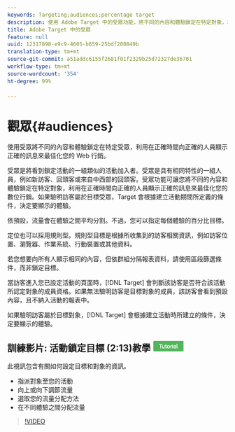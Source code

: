 ```yaml
---
keywords: Targeting;audiences;percentage target
description: 使用 Adobe Target 中的受眾功能，將不同的內容和體驗鎖定在特定對象，利用在正確時間向正確的人員顯示正確的訊息來最佳化您的數位行銷。
title: Adobe Target 中的受眾
feature: null
uuid: 12317898-e9c9-4605-b659-25bdf200849b
translation-type: tm+mt
source-git-commit: a51addc6155f2681f01f2329b25d72327de36701
workflow-type: tm+mt
source-wordcount: '354'
ht-degree: 99%

---
```



# 觀眾{#audiences}

使用受眾將不同的內容和體驗鎖定在特定受眾，利用在正確時間向正確的人員顯示正確的訊息來最佳化您的 Web 行銷。

受眾是將看到鎖定活動的一組類似的活動加入者。受眾是具有相同特性的一組人員，例如新訪客、回頭客或來自中西部的回頭客。受眾功能可讓您將不同的內容和體驗鎖定在特定對象，利用在正確時間向正確的人員顯示正確的訊息來最佳化您的數位行銷。如果驗明訪客屬於目標受眾，Target 會根據建立活動期間所定義的條件，決定要顯示的體驗。

依預設，流量會在體驗之間平均分割。不過，您可以指定每個體驗的百分比目標。

定位也可以採用規則型。規則型目標是根據所收集到的訪客相關資訊，例如訪客位置、瀏覽器、作業系統、行動裝置或其他資料。

若您想要向所有人顯示相同的內容，但依群組分隔報表資料，請使用區段篩選條件，而非鎖定目標。

當訪客進入您已設定活動的頁面時，[!DNL Target] 會判斷該訪客是否符合該活動所認定對象的成員資格。如果無法驗明訪客是目標對象的成員，該訪客會看到預設內容，且不納入活動的報表中。

如果驗明訪客屬於目標對象，[!DNL Target] 會根據建立活動時所建立的條件，決定要顯示的體驗。

## 訓練影片: 活動鎖定目標 (2:13)教學 ![課程徽章](/help/assets/tutorial.png)

此視訊包含有關如何設定目標和對象的資訊。

* 指派對象至您的活動
* 向上或向下調節流量
* 選取您的流量分配方法
* 在不同體驗之間分配流量

>[!VIDEO](https://video.tv.adobe.com/v/17385)
